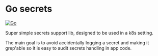 # Go secrets

[![Go](https://github.com/noj/secrets/actions/workflows/go.yaml/badge.svg)](https://github.com/noj/secrets/actions/workflows/go.yaml)

Super simple secrets support lib, designed to be used in a k8s setting.

The main goal is to avoid accidentally logging a secret and making it grep'able
so it is easy to audit secrets handling in app code.
